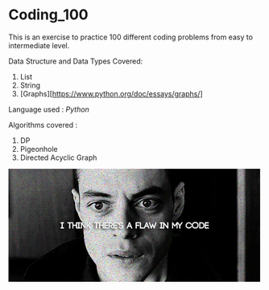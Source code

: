 # Coding_100

This is an exercise to practice  100 different coding problems from easy to intermediate level.

Data Structure and Data Types Covered: 
1. List
2. String
3. [Graphs][https://www.python.org/doc/essays/graphs/]

Language used : _Python_

Algorithms covered :
1. DP
2. Pigeonhole
3. Directed Acyclic Graph


<img src="https://github.com/Adi1729/Coding_100/blob/master/Coding.gif">
